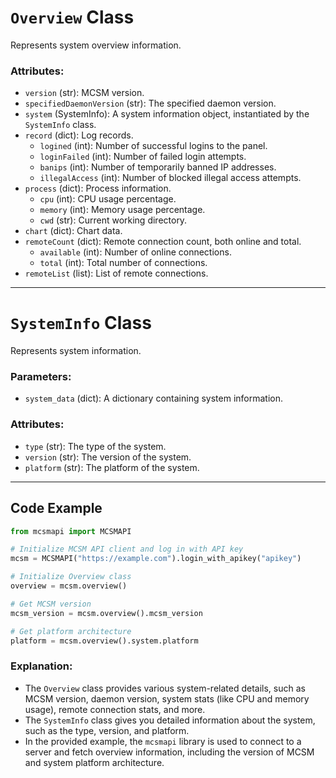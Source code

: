 # `Overview` Class

Represents system overview information.

### **Attributes:**
- `version` (str): MCSM version.
- `specifiedDaemonVersion` (str): The specified daemon version.
- `system` (SystemInfo): A system information object, instantiated by the `SystemInfo` class.
- `record` (dict): Log records.
  - `logined` (int): Number of successful logins to the panel.
  - `loginFailed` (int): Number of failed login attempts.
  - `banips` (int): Number of temporarily banned IP addresses.
  - `illegalAccess` (int): Number of blocked illegal access attempts.
- `process` (dict): Process information.
  - `cpu` (int): CPU usage percentage.
  - `memory` (int): Memory usage percentage.
  - `cwd` (str): Current working directory.
- `chart` (dict): Chart data.
- `remoteCount` (dict): Remote connection count, both online and total.
  - `available` (int): Number of online connections.
  - `total` (int): Total number of connections.
- `remoteList` (list): List of remote connections.

---

# `SystemInfo` Class

Represents system information.

### **Parameters:**
- `system_data` (dict): A dictionary containing system information.

### **Attributes:**
- `type` (str): The type of the system.
- `version` (str): The version of the system.
- `platform` (str): The platform of the system.

---

## Code Example
```python
from mcsmapi import MCSMAPI

# Initialize MCSM API client and log in with API key
mcsm = MCSMAPI("https://example.com").login_with_apikey("apikey")

# Initialize Overview class
overview = mcsm.overview()

# Get MCSM version
mcsm_version = mcsm.overview().mcsm_version

# Get platform architecture
platform = mcsm.overview().system.platform
```

### **Explanation:**
- The `Overview` class provides various system-related details, such as MCSM version, daemon version, system stats (like CPU and memory usage), remote connection stats, and more.
- The `SystemInfo` class gives you detailed information about the system, such as the type, version, and platform.
- In the provided example, the `mcsmapi` library is used to connect to a server and fetch overview information, including the version of MCSM and system platform architecture.
